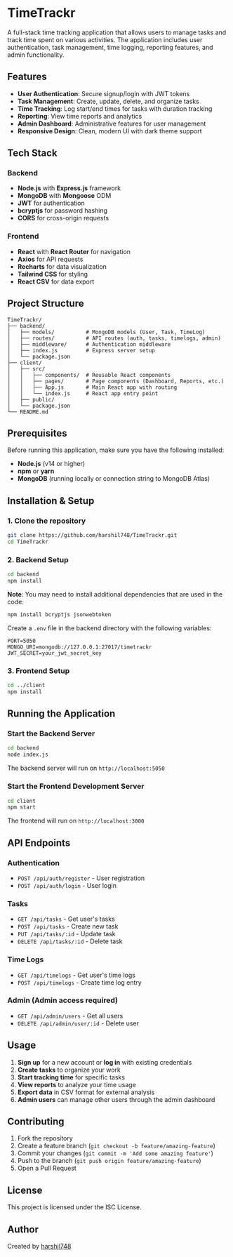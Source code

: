 # TimeTrackr

A full-stack time tracking application that allows users to manage tasks and track time spent on various activities. The application includes user authentication, task management, time logging, reporting features, and admin functionality.

## Features

- **User Authentication**: Secure signup/login with JWT tokens
- **Task Management**: Create, update, delete, and organize tasks
- **Time Tracking**: Log start/end times for tasks with duration tracking
- **Reporting**: View time reports and analytics
- **Admin Dashboard**: Administrative features for user management
- **Responsive Design**: Clean, modern UI with dark theme support

## Tech Stack

### Backend
- **Node.js** with **Express.js** framework
- **MongoDB** with **Mongoose** ODM
- **JWT** for authentication
- **bcryptjs** for password hashing
- **CORS** for cross-origin requests

### Frontend
- **React** with **React Router** for navigation
- **Axios** for API requests
- **Recharts** for data visualization
- **Tailwind CSS** for styling
- **React CSV** for data export

## Project Structure

```
TimeTrackr/
├── backend/
│   ├── models/          # MongoDB models (User, Task, TimeLog)
│   ├── routes/          # API routes (auth, tasks, timelogs, admin)
│   ├── middleware/      # Authentication middleware
│   ├── index.js         # Express server setup
│   └── package.json
├── client/
│   ├── src/
│   │   ├── components/  # Reusable React components
│   │   ├── pages/       # Page components (Dashboard, Reports, etc.)
│   │   ├── App.js       # Main React app with routing
│   │   └── index.js     # React app entry point
│   ├── public/
│   └── package.json
└── README.md
```

## Prerequisites

Before running this application, make sure you have the following installed:

- **Node.js** (v14 or higher)
- **npm** or **yarn**
- **MongoDB** (running locally or connection string to MongoDB Atlas)

## Installation & Setup

### 1. Clone the repository
```bash
git clone https://github.com/harshil748/TimeTrackr.git
cd TimeTrackr
```

### 2. Backend Setup
```bash
cd backend
npm install
```

**Note**: You may need to install additional dependencies that are used in the code:
```bash
npm install bcryptjs jsonwebtoken
```

Create a `.env` file in the backend directory with the following variables:
```env
PORT=5050
MONGO_URI=mongodb://127.0.0.1:27017/timetrackr
JWT_SECRET=your_jwt_secret_key
```

### 3. Frontend Setup
```bash
cd ../client
npm install
```

## Running the Application

### Start the Backend Server
```bash
cd backend
node index.js
```
The backend server will run on `http://localhost:5050`

### Start the Frontend Development Server
```bash
cd client
npm start
```
The frontend will run on `http://localhost:3000`

## API Endpoints

### Authentication
- `POST /api/auth/register` - User registration
- `POST /api/auth/login` - User login

### Tasks
- `GET /api/tasks` - Get user's tasks
- `POST /api/tasks` - Create new task
- `PUT /api/tasks/:id` - Update task
- `DELETE /api/tasks/:id` - Delete task

### Time Logs
- `GET /api/timelogs` - Get user's time logs
- `POST /api/timelogs` - Create time log entry

### Admin (Admin access required)
- `GET /api/admin/users` - Get all users
- `DELETE /api/admin/user/:id` - Delete user

## Usage

1. **Sign up** for a new account or **log in** with existing credentials
2. **Create tasks** to organize your work
3. **Start tracking time** for specific tasks
4. **View reports** to analyze your time usage
5. **Export data** in CSV format for external analysis
6. **Admin users** can manage other users through the admin dashboard

## Contributing

1. Fork the repository
2. Create a feature branch (`git checkout -b feature/amazing-feature`)
3. Commit your changes (`git commit -m 'Add some amazing feature'`)
4. Push to the branch (`git push origin feature/amazing-feature`)
5. Open a Pull Request

## License

This project is licensed under the ISC License.

## Author

Created by [harshil748](https://github.com/harshil748)